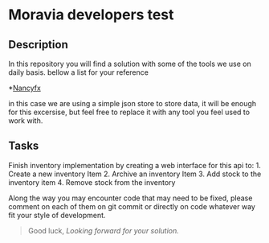 # Moravia developers test 

## Description
In this repository you will find a solution with some of the tools we use on daily basis.
bellow a list for your reference

*[Nancyfx](https://github.com/nancyFx/Nancy)

in this case we are using a simple json store to store data, it will be enough for this excersise, but feel free to replace it with any tool you feel used to work with.

## Tasks

Finish inventory implementation by creating a web interface for this api to:
	1. Create a new inventory Item
	2. Archive an inventory Item
	3. Add stock to the inventory item
	4. Remove stock from the inventory

Along the way you may encounter code that may need to be fixed, please comment on each of them on git commit or directly on code whatever way fit your style of development.

>Good luck, *Looking forward for your solution.*